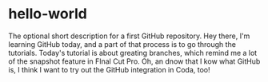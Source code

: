 # hello-world
The optional short description for a first GitHub repository.
Hey there, I'm learning GitHub today, and a part of that process is to go through the tutorials. Today's tutorial is about greating branches, which remind me a lot of the snapshot feature in FInal Cut Pro. Oh, an dnow that I kow what GitHub is, I think I want to try out the GitHub integration in Coda, too!
